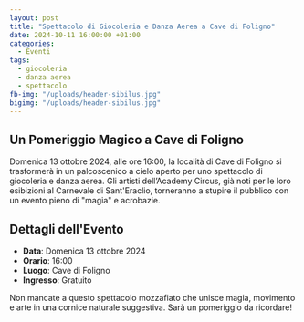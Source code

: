```yaml
---
layout: post
title: "Spettacolo di Giocoleria e Danza Aerea a Cave di Foligno"
date: 2024-10-11 16:00:00 +01:00
categories:
  - Eventi
tags:
  - giocoleria
  - danza aerea
  - spettacolo
fb-img: "/uploads/header-sibilus.jpg"
bigimg: "/uploads/header-sibilus.jpg"
---
```


## Un Pomeriggio Magico a Cave di Foligno

Domenica 13 ottobre 2024, alle ore 16:00, la località di Cave di Foligno si trasformerà in un palcoscenico a cielo aperto per uno spettacolo di giocoleria e danza aerea. Gli artisti dell’Academy Circus, già noti per le loro esibizioni al Carnevale di Sant'Eraclio, torneranno a stupire il pubblico con un evento pieno di "magia" e acrobazie.

## Dettagli dell'Evento

- **Data**: Domenica 13 ottobre 2024
- **Orario**: 16:00
- **Luogo**: Cave di Foligno
- **Ingresso**: Gratuito

Non mancate a questo spettacolo mozzafiato che unisce magia, movimento e arte in una cornice naturale suggestiva. Sarà un pomeriggio da ricordare!
